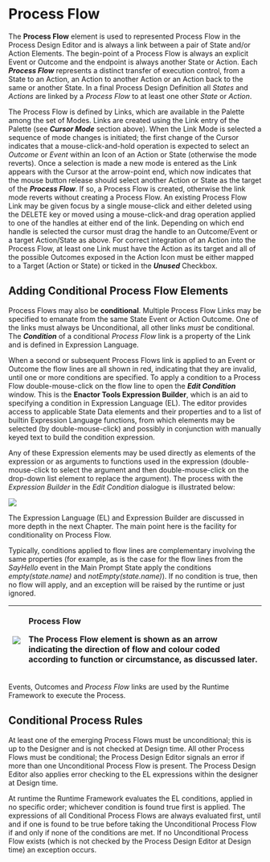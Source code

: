 ﻿# Process Flow

The **Process Flow** element is used to represented Process Flow in the Process Design Editor and is always a link between a pair of State and/or Action Elements. The begin-point of a Process Flow is always an explicit Event or Outcome and the endpoint is always another State or Action. Each ***Process Flow*** represents a distinct transfer of execution control, from a State to an Action, an Action to another Action or an Action back to the same or another State. In a final Process Design Definition all *States* and *Actions* are linked by a *Process Flow* to at least one other *State* or *Action*.

The Process Flow is defined by Links, which are available in the Palette among the set of Modes. Links are created using the Link entry of the Palette (see ***Cursor Mode*** section above). When the Link Mode is selected a sequence of mode changes is initiated; the first change of the Cursor indicates that a mouse-click-and-hold operation is expected to select an *Outcome* or *Event* within an Icon of an Action or State (otherwise the mode reverts). Once a selection is made a new mode is entered as the Link appears with the Cursor at the arrow-point end, which now indicates that the mouse button release should select another Action or State as the target of the ***Process Flow***. If so, a Process Flow is created, otherwise the link mode reverts without creating a Process Flow. An existing Process Flow Link may be given focus by a single mouse-click and either deleted using the DELETE key or moved using a mouse-click-and drag operation applied to one of the handles at either end of the link. Depending on which end handle is selected the cursor must drag the handle to an Outcome/Event or a target Action/State as above. For correct integration of an Action into the Process Flow, at least one Link must have the Action as its target and all of the possible Outcomes exposed in the Action Icon must be either mapped to a Target (Action or State) or ticked in the ***Unused*** Checkbox.

## Adding Conditional Process Flow Elements

Process Flows may also be **conditional**. Multiple Process Flow Links may be specified to emanate from the same State Event or Action Outcome. One of the links must always be Unconditional, all other links *must* be conditional. The ***Condition*** of a conditional *Process Flow* link is a property of the Link and is defined in Expression Language.

When a second or subsequent Process Flows link is applied to an Event or Outcome the flow lines are all shown in red, indicating that they are invalid, until one or more conditions are specified. To apply a condition to a Process Flow double-mouse-click on the flow line to open the ***Edit Condition*** window. This is the **Enactor Tools Expression Builder**, which is an aid to specifying a condition in Expression Language (EL). The editor provides access to applicable State Data elements and their properties and to a list of builtin Expression Language functions, from which elements may be selected (by double-mouse-click) and possibly in conjunction with manually keyed text to build the condition expression.

Any of these Expression elements may be used directly as elements of the expression or as arguments to functions used in the expression (double-mouse-click to select the argument and then double-mouse-click on the drop-down list element to replace the argument). The process with the *Expression Builder* in the *Edit Condition* dialogue is illustrated below:

![](./Images/Aspose.Words.2c3861de-e91d-47b8-a029-a6e4491dc2ee.001.png)

The Expression Language (EL) and Expression Builder are discussed in more depth in the next Chapter. The main point here is the facility for conditionality on Process Flow.

Typically, conditions applied to flow lines are complementary involving the same properties (for example, as is the case for the flow lines from the *SayHello* event in the Main Prompt State apply the conditions *empty(state.name)* and *notEmpty(state.name)*). If no condition is true, then no flow will apply, and an exception will be raised by the runtime or just ignored.

|![](./Images/Aspose.Words.2c3861de-e91d-47b8-a029-a6e4491dc2ee.002.png)|<p>Process Flow</p><p>The Process Flow element is shown as an arrow indicating the direction of flow and colour coded according to function or circumstance, as discussed later.</p>|
| :- | :- |

Events, Outcomes and *Process Flow* links are used by the Runtime Framework to execute the Process.

## Conditional Process Rules

At least one of the emerging Process Flows must be unconditional; this is up to the Designer and is not checked at Design time. All other Process Flows must be conditional; the Process Design Editor signals an error if more than one Unconditional Process Flow is present. The Process Design Editor also applies error checking to the EL expressions within the designer at Design time.

At runtime the Runtime Framework evaluates the EL conditions, applied in no specific order; whichever condition is found true first is applied. The expressions of all Conditional Process Flows are always evaluated first, until and if one is found to be true before taking the Unconditional Process Flow if and only if none of the conditions are met. If no Unconditional Process Flow exists (which is not checked by the Process Design Editor at Design time) an exception occurs.



